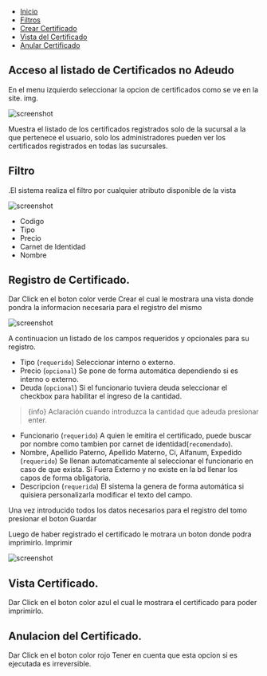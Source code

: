 - [Inicio](#access-to-list)
- [Filtros](#filters)
- [Crear Certificado](#create-certificate)
- [Vista del Certificado](#view-certificate)
- [Anular Certificado](#delete-certificate)


<a name="access-to-list"></a>
## Acceso al listado de Certificados no Adeudo
En el menu izquierdo seleccionar la opcion de certificados como se ve en la site. img.

![screenshot](/siscorv/docs/1.0/indexcertificates.png)

Muestra el listado de los certificados registrados solo de la sucursal a la que pertenece el usuario, 
solo los administradores pueden ver los certificados registrados en todas las sucursales.

<a name="filters"></a>
## Filtro
.El sistema realiza el filtro por cualquier atributo disponible de la vista

![screenshot](/siscorv/docs/1.0/search.png)

+ Codigo
+ Tipo
+ Precio
+ Carnet de Identidad
+ Nombre

<a name="create-certificate"></a>
## Registro de Certificado.
Dar Click en el boton color verde <larecipe-badge type="success" icon="fa fa-plus" rounded>Crear</larecipe-badge> el cual le mostrara una vista donde pondra la informacion necesaria para el registro del mismo 

![screenshot](/siscorv/docs/1.0/createcertificate.png)

A continuacion un listado de los campos requeridos y opcionales para su registro.

+ Tipo (`requerido`) Seleccionar interno o externo.
+ Precio (`opcional`) Se pone de forma automática dependiendo si es interno o externo.
+ Deuda (`opcional`) Si el funcionario tuviera deuda seleccionar el checkbox para habilitar el ingreso de la cantidad. 
> {info} Aclaración cuando introduzca la cantidad que adeuda presionar enter.

+ Funcionario (`requerido`) A quien le emitira el certificado, puede buscar por nombre como tambien por carnet de identidad(`recomendado`).
+ Nombre, Apellido Paterno, Apellido Materno, Ci, Alfanum, Expedido (`requerido`) Se llenan automaticamente al seleccionar el funcionario en caso de que exista.
Si Fuera Externo y no existe en la bd llenar los capos de forma obligatoria.
+ Descripcion (`requerida`) El sistema la genera de forma automática si quisiera personalizarla modificar el texto del campo.

Una vez introducido todos los datos necesarios para el registro del tomo presionar el boton 
<larecipe-badge type="info" rounded>Guardar</larecipe-badge>

Luego de haber registrado el certificado le motrara un boton donde podra imprimirlo.
<larecipe-badge type="info" rounded>Imprimir</larecipe-badge>

![screenshot](/siscorv/docs/1.0/certificate.png)

<a name="view-certificate"></a>
## Vista Certificado.
Dar Click en el boton color azul <larecipe-badge type="info" icon="fa fa-print" rounded></larecipe-badge> el cual le mostrara el certificado para poder imprimirlo.

<a name="delete-certificate"></a>
## Anulacion del Certificado.
Dar Click en el boton color rojo <larecipe-badge type="danger" icon="fa fa-trash" rounded></larecipe-badge> 
Tener en cuenta que esta opcion si es ejecutada es irreversible.